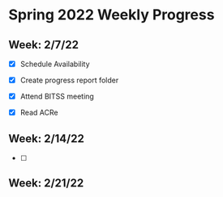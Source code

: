 # Spring 2022 Weekly Progress
## Week: 2/7/22
- [x] Schedule Availability
- [x] Create progress report folder
- [x] Attend BITSS meeting
- [x] Read ACRe


## Week: 2/14/22
- [ ]

## Week: 2/21/22

